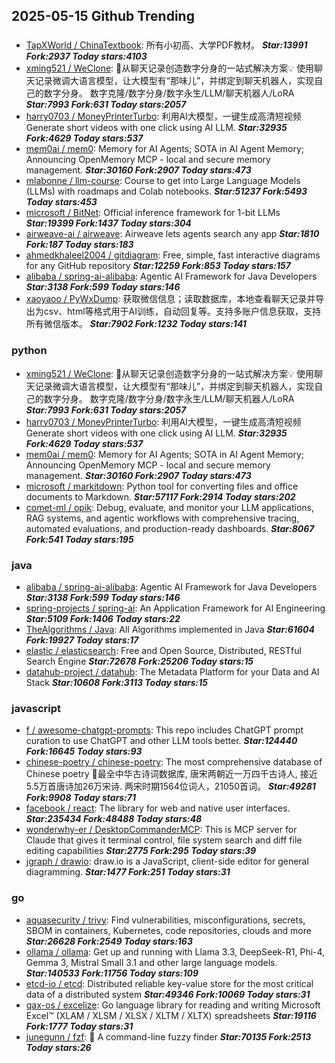 ## 2025-05-15 Github Trending

### 
* [TapXWorld / ChinaTextbook](https://github.com/TapXWorld/ChinaTextbook): 所有小初高、大学PDF教材。 ***Star:13991 Fork:2937 Today stars:4103***
* [xming521 / WeClone](https://github.com/xming521/WeClone): 🚀从聊天记录创造数字分身的一站式解决方案💡 使用聊天记录微调大语言模型，让大模型有“那味儿”，并绑定到聊天机器人，实现自己的数字分身。 数字克隆/数字分身/数字永生/LLM/聊天机器人/LoRA ***Star:7993 Fork:631 Today stars:2057***
* [harry0703 / MoneyPrinterTurbo](https://github.com/harry0703/MoneyPrinterTurbo): 利用AI大模型，一键生成高清短视频 Generate short videos with one click using AI LLM. ***Star:32935 Fork:4629 Today stars:537***
* [mem0ai / mem0](https://github.com/mem0ai/mem0): Memory for AI Agents; SOTA in AI Agent Memory; Announcing OpenMemory MCP - local and secure memory management. ***Star:30160 Fork:2907 Today stars:473***
* [mlabonne / llm-course](https://github.com/mlabonne/llm-course): Course to get into Large Language Models (LLMs) with roadmaps and Colab notebooks. ***Star:51237 Fork:5493 Today stars:453***
* [microsoft / BitNet](https://github.com/microsoft/BitNet): Official inference framework for 1-bit LLMs ***Star:19399 Fork:1437 Today stars:304***
* [airweave-ai / airweave](https://github.com/airweave-ai/airweave): Airweave lets agents search any app ***Star:1810 Fork:187 Today stars:183***
* [ahmedkhaleel2004 / gitdiagram](https://github.com/ahmedkhaleel2004/gitdiagram): Free, simple, fast interactive diagrams for any GitHub repository ***Star:12259 Fork:853 Today stars:157***
* [alibaba / spring-ai-alibaba](https://github.com/alibaba/spring-ai-alibaba): Agentic AI Framework for Java Developers ***Star:3138 Fork:599 Today stars:146***
* [xaoyaoo / PyWxDump](https://github.com/xaoyaoo/PyWxDump): 获取微信信息；读取数据库，本地查看聊天记录并导出为csv、html等格式用于AI训练，自动回复等。支持多账户信息获取，支持所有微信版本。 ***Star:7902 Fork:1232 Today stars:141***

### python
* [xming521 / WeClone](https://github.com/xming521/WeClone): 🚀从聊天记录创造数字分身的一站式解决方案💡 使用聊天记录微调大语言模型，让大模型有“那味儿”，并绑定到聊天机器人，实现自己的数字分身。 数字克隆/数字分身/数字永生/LLM/聊天机器人/LoRA ***Star:7993 Fork:631 Today stars:2057***
* [harry0703 / MoneyPrinterTurbo](https://github.com/harry0703/MoneyPrinterTurbo): 利用AI大模型，一键生成高清短视频 Generate short videos with one click using AI LLM. ***Star:32935 Fork:4629 Today stars:537***
* [mem0ai / mem0](https://github.com/mem0ai/mem0): Memory for AI Agents; SOTA in AI Agent Memory; Announcing OpenMemory MCP - local and secure memory management. ***Star:30160 Fork:2907 Today stars:473***
* [microsoft / markitdown](https://github.com/microsoft/markitdown): Python tool for converting files and office documents to Markdown. ***Star:57117 Fork:2914 Today stars:202***
* [comet-ml / opik](https://github.com/comet-ml/opik): Debug, evaluate, and monitor your LLM applications, RAG systems, and agentic workflows with comprehensive tracing, automated evaluations, and production-ready dashboards. ***Star:8067 Fork:541 Today stars:195***

### java
* [alibaba / spring-ai-alibaba](https://github.com/alibaba/spring-ai-alibaba): Agentic AI Framework for Java Developers ***Star:3138 Fork:599 Today stars:146***
* [spring-projects / spring-ai](https://github.com/spring-projects/spring-ai): An Application Framework for AI Engineering ***Star:5109 Fork:1406 Today stars:22***
* [TheAlgorithms / Java](https://github.com/TheAlgorithms/Java): All Algorithms implemented in Java ***Star:61604 Fork:19927 Today stars:17***
* [elastic / elasticsearch](https://github.com/elastic/elasticsearch): Free and Open Source, Distributed, RESTful Search Engine ***Star:72678 Fork:25206 Today stars:15***
* [datahub-project / datahub](https://github.com/datahub-project/datahub): The Metadata Platform for your Data and AI Stack ***Star:10608 Fork:3113 Today stars:15***

### javascript
* [f / awesome-chatgpt-prompts](https://github.com/f/awesome-chatgpt-prompts): This repo includes ChatGPT prompt curation to use ChatGPT and other LLM tools better. ***Star:124440 Fork:16645 Today stars:93***
* [chinese-poetry / chinese-poetry](https://github.com/chinese-poetry/chinese-poetry): The most comprehensive database of Chinese poetry 🧶最全中华古诗词数据库, 唐宋两朝近一万四千古诗人, 接近5.5万首唐诗加26万宋诗. 两宋时期1564位词人，21050首词。 ***Star:49281 Fork:9908 Today stars:71***
* [facebook / react](https://github.com/facebook/react): The library for web and native user interfaces. ***Star:235434 Fork:48488 Today stars:48***
* [wonderwhy-er / DesktopCommanderMCP](https://github.com/wonderwhy-er/DesktopCommanderMCP): This is MCP server for Claude that gives it terminal control, file system search and diff file editing capabilities ***Star:2775 Fork:295 Today stars:39***
* [jgraph / drawio](https://github.com/jgraph/drawio): draw.io is a JavaScript, client-side editor for general diagramming. ***Star:1477 Fork:251 Today stars:31***

### go
* [aquasecurity / trivy](https://github.com/aquasecurity/trivy): Find vulnerabilities, misconfigurations, secrets, SBOM in containers, Kubernetes, code repositories, clouds and more ***Star:26628 Fork:2549 Today stars:163***
* [ollama / ollama](https://github.com/ollama/ollama): Get up and running with Llama 3.3, DeepSeek-R1, Phi-4, Gemma 3, Mistral Small 3.1 and other large language models. ***Star:140533 Fork:11756 Today stars:109***
* [etcd-io / etcd](https://github.com/etcd-io/etcd): Distributed reliable key-value store for the most critical data of a distributed system ***Star:49346 Fork:10069 Today stars:31***
* [qax-os / excelize](https://github.com/qax-os/excelize): Go language library for reading and writing Microsoft Excel™ (XLAM / XLSM / XLSX / XLTM / XLTX) spreadsheets ***Star:19116 Fork:1777 Today stars:31***
* [junegunn / fzf](https://github.com/junegunn/fzf): 🌸 A command-line fuzzy finder ***Star:70135 Fork:2513 Today stars:26***
